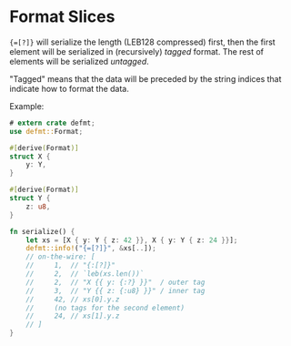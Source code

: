 # Format Slices

`{=[?]}` will serialize the length (LEB128 compressed) first, then the first element will be serialized in (recursively) *tagged* format. The rest of elements will be serialized *untagged*.

"Tagged" means that the data will be preceded by the string indices that indicate how to format the data.

Example:

``` rust
# extern crate defmt;
use defmt::Format;

#[derive(Format)]
struct X {
    y: Y,
}

#[derive(Format)]
struct Y {
    z: u8,
}

fn serialize() {
    let xs = [X { y: Y { z: 42 }}, X { y: Y { z: 24 }}];
    defmt::info!("{=[?]}", &xs[..]);
    // on-the-wire: [
    //     1,  // "{:[?]}"
    //     2,  // `leb(xs.len())`
    //     2,  // "X {{ y: {:?} }}"  / outer tag
    //     3,  // "Y {{ z: {:u8} }}" / inner tag
    //     42, // xs[0].y.z
    //     (no tags for the second element)
    //     24, // xs[1].y.z
    // ]
}
```
